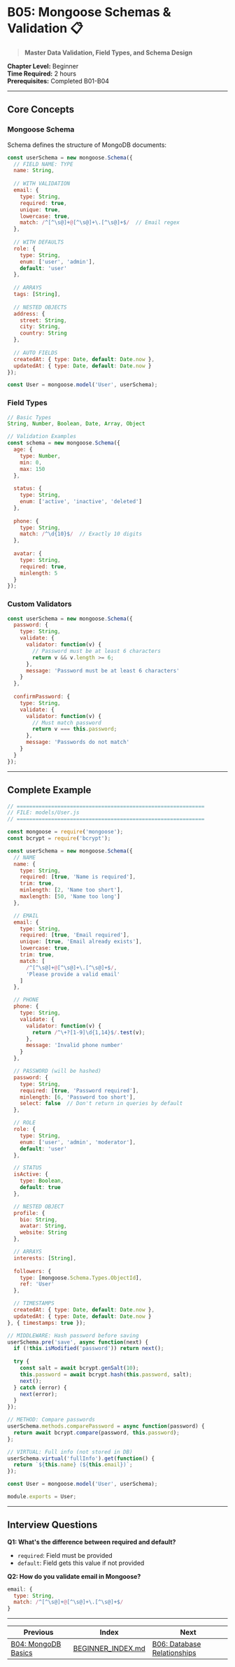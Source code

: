 # B05: Mongoose Schemas & Validation 📋

> **Master Data Validation, Field Types, and Schema Design**

**Chapter Level:** Beginner  
**Time Required:** 2 hours  
**Prerequisites:** Completed B01-B04  

---

## Core Concepts

### Mongoose Schema

Schema defines the structure of MongoDB documents:

```javascript
const userSchema = new mongoose.Schema({
  // FIELD NAME: TYPE
  name: String,
  
  // WITH VALIDATION
  email: {
    type: String,
    required: true,
    unique: true,
    lowercase: true,
    match: /^[^\s@]+@[^\s@]+\.[^\s@]+$/  // Email regex
  },
  
  // WITH DEFAULTS
  role: {
    type: String,
    enum: ['user', 'admin'],
    default: 'user'
  },
  
  // ARRAYS
  tags: [String],
  
  // NESTED OBJECTS
  address: {
    street: String,
    city: String,
    country: String
  },
  
  // AUTO FIELDS
  createdAt: { type: Date, default: Date.now },
  updatedAt: { type: Date, default: Date.now }
});

const User = mongoose.model('User', userSchema);
```

### Field Types

```javascript
// Basic Types
String, Number, Boolean, Date, Array, Object

// Validation Examples
const schema = new mongoose.Schema({
  age: {
    type: Number,
    min: 0,
    max: 150
  },
  
  status: {
    type: String,
    enum: ['active', 'inactive', 'deleted']
  },
  
  phone: {
    type: String,
    match: /^\d{10}$/  // Exactly 10 digits
  },
  
  avatar: {
    type: String,
    required: true,
    minlength: 5
  }
});
```

### Custom Validators

```javascript
const userSchema = new mongoose.Schema({
  password: {
    type: String,
    validate: {
      validator: function(v) {
        // Password must be at least 6 characters
        return v && v.length >= 6;
      },
      message: 'Password must be at least 6 characters'
    }
  },
  
  confirmPassword: {
    type: String,
    validate: {
      validator: function(v) {
        // Must match password
        return v === this.password;
      },
      message: 'Passwords do not match'
    }
  }
});
```

---

## Complete Example

```javascript
// ============================================================
// FILE: models/User.js
// ============================================================

const mongoose = require('mongoose');
const bcrypt = require('bcrypt');

const userSchema = new mongoose.Schema({
  // NAME
  name: {
    type: String,
    required: [true, 'Name is required'],
    trim: true,
    minlength: [2, 'Name too short'],
    maxlength: [50, 'Name too long']
  },

  // EMAIL
  email: {
    type: String,
    required: [true, 'Email required'],
    unique: [true, 'Email already exists'],
    lowercase: true,
    trim: true,
    match: [
      /^[^\s@]+@[^\s@]+\.[^\s@]+$/,
      'Please provide a valid email'
    ]
  },

  // PHONE
  phone: {
    type: String,
    validate: {
      validator: function(v) {
        return /^\+?[1-9]\d{1,14}$/.test(v);
      },
      message: 'Invalid phone number'
    }
  },

  // PASSWORD (will be hashed)
  password: {
    type: String,
    required: [true, 'Password required'],
    minlength: [6, 'Password too short'],
    select: false  // Don't return in queries by default
  },

  // ROLE
  role: {
    type: String,
    enum: ['user', 'admin', 'moderator'],
    default: 'user'
  },

  // STATUS
  isActive: {
    type: Boolean,
    default: true
  },

  // NESTED OBJECT
  profile: {
    bio: String,
    avatar: String,
    website: String
  },

  // ARRAYS
  interests: [String],
  
  followers: {
    type: [mongoose.Schema.Types.ObjectId],
    ref: 'User'
  },

  // TIMESTAMPS
  createdAt: { type: Date, default: Date.now },
  updatedAt: { type: Date, default: Date.now }
}, { timestamps: true });

// MIDDLEWARE: Hash password before saving
userSchema.pre('save', async function(next) {
  if (!this.isModified('password')) return next();
  
  try {
    const salt = await bcrypt.genSalt(10);
    this.password = await bcrypt.hash(this.password, salt);
    next();
  } catch (error) {
    next(error);
  }
});

// METHOD: Compare passwords
userSchema.methods.comparePassword = async function(password) {
  return await bcrypt.compare(password, this.password);
};

// VIRTUAL: Full info (not stored in DB)
userSchema.virtual('fullInfo').get(function() {
  return `${this.name} (${this.email})`;
});

const User = mongoose.model('User', userSchema);

module.exports = User;
```

---

## Interview Questions

**Q1: What's the difference between required and default?**

- `required`: Field must be provided
- `default`: Field gets this value if not provided

**Q2: How do you validate email in Mongoose?**

```javascript
email: {
  type: String,
  match: /^[^\s@]+@[^\s@]+\.[^\s@]+$/
}
```

---

| Previous | Index | Next |
|----------|-------|------|
| [B04: MongoDB Basics](B04_MONGODB_BASICS.md) | [BEGINNER_INDEX.md](../BEGINNER_INDEX.md) | [B06: Database Relationships](B06_DATABASE_RELATIONSHIPS.md) |
